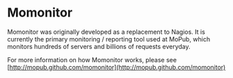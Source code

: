 # Momonitor

Momonitor was originally developed as a replacement to Nagios. It is currently the primary monitoring / reporting tool used at MoPub, which monitors hundreds of servers and billions of requests everyday. 

For more information on how Momonitor works, please see [http://mopub.github.com/momonitor](http://mopub.github.com/momonitor)